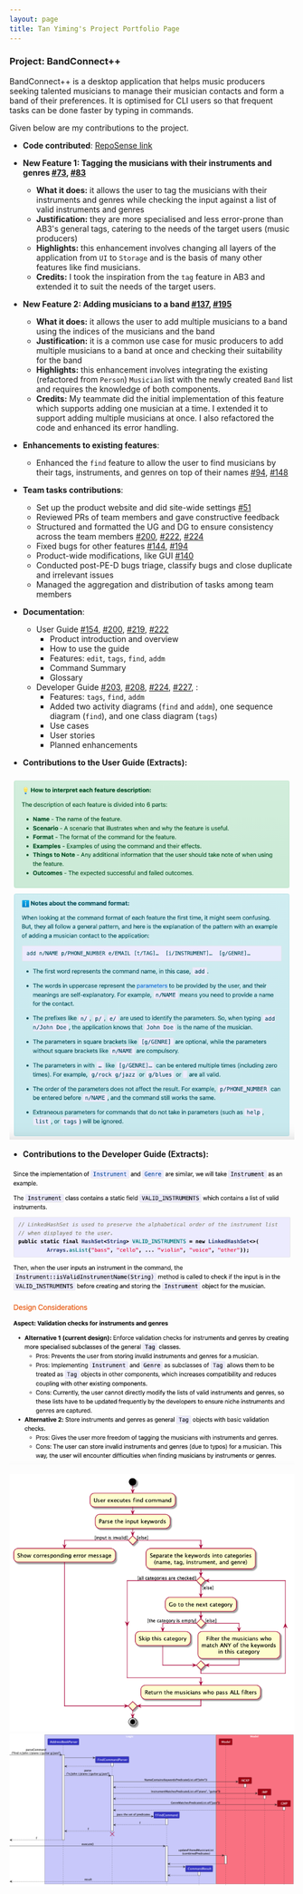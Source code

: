 ```yaml
---
layout: page
title: Tan Yiming's Project Portfolio Page
---
```


### Project: BandConnect++

BandConnect++ is a desktop application that helps music producers seeking talented musicians to manage their musician contacts and form a band of their preferences. It is optimised for CLI users so that frequent tasks can be done faster by typing in commands.

Given below are my contributions to the project.

* **Code contributed**: [RepoSense link](https://nus-cs2103-ay2324s1.github.io/tp-dashboard/?search=tanyyyming&sort=groupTitle&sortWithin=title&timeframe=commit&mergegroup=&groupSelect=groupByRepos&breakdown=true&checkedFileTypes=docs~functional-code~test-code&tabOpen=true&tabType=authorship&zFR=false&tabAuthor=tanyyyming&tabRepo=AY2324S1-CS2103T-W11-3%2Ftp%5Bmaster%5D&authorshipIsMergeGroup=false&authorshipFileTypes=docs~functional-code~test-code&authorshipIsBinaryFileTypeChecked=false&authorshipIsIgnoredFilesChecked=false&since=2023-09-22)


* **New Feature 1: Tagging the musicians with their instruments and genres [\#73](https://github.com/AY2324S1-CS2103T-W11-3/tp/pull/73), [\#83](https://github.com/AY2324S1-CS2103T-W11-3/tp/pull/83)**
  * **What it does:** it allows the user to tag the musicians with their instruments and genres while checking the input against a list of valid instruments and genres
  * **Justification:** they are more specialised and less error-prone than AB3's general tags, catering to the needs of the target users (music producers)
  * **Highlights:** this enhancement involves changing all layers of the application from `UI` to `Storage` and is the basis of many other features like find musicians.
  * **Credits:** I took the inspiration from the `tag` feature in AB3 and extended it to suit the needs of the target users.


* **New Feature 2: Adding musicians to a band [\#137](https://github.com/AY2324S1-CS2103T-W11-3/tp/pull/137), [\#195](https://github.com/AY2324S1-CS2103T-W11-3/tp/pull/195)**
  * **What it does:** it allows the user to add multiple musicians to a band using the indices of the musicians and the band
  * **Justification:** it is a common use case for music producers to add multiple musicians to a band at once and checking their suitability for the band
  * **Highlights:** this enhancement involves integrating the existing (refactored from `Person`) `Musician` list with the newly created `Band` list and requires the knowledge of both components.
  * **Credits:** My teammate did the initial implementation of this feature which supports adding one musician at a time. I extended it to support adding multiple musicians at once. I also refactored the code and enhanced its error handling.


* **Enhancements to existing features**:
  * Enhanced the `find` feature to allow the user to find musicians by their tags, instruments, and genres on top of their names [\#94](https://github.com/AY2324S1-CS2103T-W11-3/tp/pull/94), [\#148](https://github.com/AY2324S1-CS2103T-W11-3/tp/pull/148)


* **Team tasks contributions**:
  * Set up the product website and did site-wide settings [\#51](https://github.com/AY2324S1-CS2103T-W11-3/tp/pull/51)
  * Reviewed PRs of team members and gave constructive feedback
  * Structured and formatted the UG and DG to ensure consistency across the team members [\#200](https://github.com/AY2324S1-CS2103T-W11-3/tp/pull/200), [\#222](https://github.com/AY2324S1-CS2103T-W11-3/tp/pull/222), [\#224](https://github.com/AY2324S1-CS2103T-W11-3/tp/pull/224)
  * Fixed bugs for other features [\#144](https://github.com/AY2324S1-CS2103T-W11-3/tp/pull/144), [\#194](https://github.com/AY2324S1-CS2103T-W11-3/tp/pull/194)
  * Product-wide modifications, like GUI [\#140](https://github.com/AY2324S1-CS2103T-W11-3/tp/pull/140)
  * Conducted post-PE-D bugs triage, classify bugs and close duplicate and irrelevant issues
  * Managed the aggregation and distribution of tasks among team members


* **Documentation**:
  * User Guide [\#154](https://github.com/AY2324S1-CS2103T-W11-3/tp/pull/154), [\#200](https://github.com/AY2324S1-CS2103T-W11-3/tp/pull/200), [\#219](https://github.com/AY2324S1-CS2103T-W11-3/tp/pull/219), [\#222](https://github.com/AY2324S1-CS2103T-W11-3/tp/pull/222)
    * Product introduction and overview
    * How to use the guide
    * Features: `edit`, `tags`, `find`, `addm` 
    * Command Summary
    * Glossary
  * Developer Guide [\#203](https://github.com/AY2324S1-CS2103T-W11-3/tp/pull/203), [\#208](https://github.com/AY2324S1-CS2103T-W11-3/tp/pull/208), [\#224](https://github.com/AY2324S1-CS2103T-W11-3/tp/pull/224), [\#227](https://github.com/AY2324S1-CS2103T-W11-3/tp/pull/227), :
    * Features: `tags`, `find`, `addm`
    * Added two activity diagrams (`find` and `addm`), one sequence diagram (`find`), and one class diagram (`tags`)
    * Use cases
    * User stories
    * Planned enhancements

<div style="page-break-after: always;"></div>

* **Contributions to the User Guide (Extracts):**

![UG3.png](tanyyyming-contributions%2FUG3.png)

<div style="page-break-after: always;"></div>

* **Contributions to the Developer Guide (Extracts):**

<img src="tanyyyming-contributions%2FDG1.png" alt="DG1.png" width="700">

![FindMusicianActivityDiagram.png](..%2Fimages%2FFindMusicianActivityDiagram.png)
![FindMusicianSequenceDiagram.png](..%2Fimages%2FFindMusicianSequenceDiagram.png)